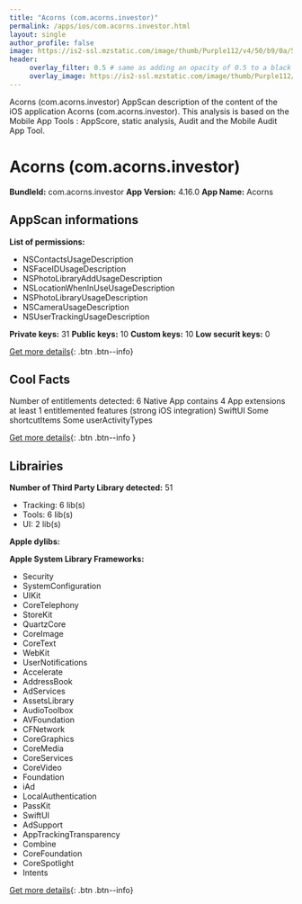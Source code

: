 ```yaml
---
title: "Acorns (com.acorns.investor)"
permalink: /apps/ios/com.acorns.investor.html
layout: single
author_profile: false
image: https://is2-ssl.mzstatic.com/image/thumb/Purple112/v4/50/b9/0a/50b90a00-f854-77a0-05d8-7b3ba9c853e6/AppIcon-1x_U007emarketing-0-5-0-85-220.png/512x512bb.jpg
header: 
     overlay_filter: 0.5 # same as adding an opacity of 0.5 to a black background
     overlay_image: https://is2-ssl.mzstatic.com/image/thumb/Purple112/v4/50/b9/0a/50b90a00-f854-77a0-05d8-7b3ba9c853e6/AppIcon-1x_U007emarketing-0-5-0-85-220.png/512x512bb.jpg
---
```

Acorns (com.acorns.investor) AppScan description of the content of the iOS application Acorns (com.acorns.investor). This analysis is based on the Mobile App Tools : AppScore, static analysis, Audit and the Mobile Audit App Tool.

# Acorns (com.acorns.investor)

**BundleId:** com.acorns.investor
**App Version:** 4.16.0
**App Name:** Acorns


## AppScan informations 

**List of permissions:** 
- NSContactsUsageDescription
- NSFaceIDUsageDescription
- NSPhotoLibraryAddUsageDescription
- NSLocationWhenInUseUsageDescription
- NSPhotoLibraryUsageDescription
- NSCameraUsageDescription
- NSUserTrackingUsageDescription
  
  
**Private keys:** 31
**Public keys:** 10
**Custom keys:** 10
**Low securit keys:** 0
  
[Get more details](/pricing.html){: .btn .btn--info}

## Cool Facts

Number of entitlements detected: 6
Native App
contains 4 App extensions
at least 1 entitlemented features (strong iOS integration)
SwiftUI
Some shortcutItems 
Some userActivityTypes
  
[Get more details](/pricing.html){: .btn .btn--info }

## Librairies 
**Number of Third Party Library detected:** 51
- Tracking: 6 lib(s)
- Tools: 6 lib(s)
- UI: 2 lib(s)


**Apple dylibs:**


**Apple System Library Frameworks:**
- Security
- SystemConfiguration
- UIKit
- CoreTelephony
- StoreKit
- QuartzCore
- CoreImage
- CoreText
- WebKit
- UserNotifications
- Accelerate
- AddressBook
- AdServices
- AssetsLibrary
- AudioToolbox
- AVFoundation
- CFNetwork
- CoreGraphics
- CoreMedia
- CoreServices
- CoreVideo
- Foundation
- iAd
- LocalAuthentication
- PassKit
- SwiftUI
- AdSupport
- AppTrackingTransparency
- Combine
- CoreFoundation
- CoreSpotlight
- Intents


  
[Get more details](/pricing.html){: .btn .btn--info}

